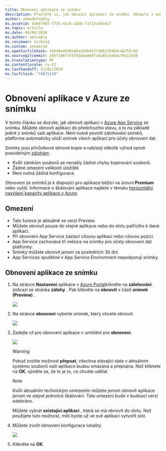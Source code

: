 ```yaml
---
title: Obnovení aplikace ze snímku
description: Přečtěte si, jak obnovit aplikaci ze snímku. Obnovte z neočekávané ztráty dat na úrovni Premium pomocí automatických stínových kopií.
author: ahmedelnably
ms.assetid: 4164f9b5-f735-41c6-a2bb-71f15cdda417
ms.topic: article
ms.date: 04/04/2018
ms.author: aelnably
ms.reviewer: nicking
ms.custom: seodec18
ms.openlocfilehash: e5b48e05d6bd9a310b4527300126464c4b755c8d
ms.sourcegitcommit: 265f1d6f3f4703daa8d0fc8a85cbd8acf0a17d30
ms.translationtype: MT
ms.contentlocale: cs-CZ
ms.lasthandoff: 12/02/2019
ms.locfileid: "74671139"
---
```

# <a name="restore-an-app-in-azure-from-a-snapshot"></a>Obnovení aplikace v Azure ze snímku
V tomto článku se dozvíte, jak obnovit aplikaci v [Azure App Service](../app-service/overview.md) ze snímku. Můžete obnovit aplikaci do předchozího stavu, a to na základě jedné z snímků vaší aplikace. Není nutné povolit zálohování snímků, platforma automaticky uloží snímek všech aplikací pro účely obnovení dat.

Snímky jsou přírůstkové stínové kopie a nabízejí několik výhod oproti pravidelným [zálohám](manage-backup.md):
- Kvůli zámkům souborů se nenašly žádné chyby kopírování souborů.
- Žádné omezení velikosti úložiště
- Není nutná žádná konfigurace.

Obnovení ze snímků je k dispozici pro aplikace běžící na úrovni **Premium** nebo vyšší. Informace o škálování aplikace najdete v tématu [horizontální navýšení kapacity aplikace v Azure](manage-scale-up.md).

## <a name="limitations"></a>Omezení

- Tato funkce je aktuálně ve verzi Preview.
- Můžete obnovit pouze do stejné aplikace nebo do slotu patřícího k dané aplikaci.
- Při obnovení App Service zastaví cílovou aplikaci nebo cílovou pozici.
- App Service zachovává tři měsíce na snímky pro účely obnovení dat platformy.
- Snímky můžete obnovit jenom za posledních 30 dní.
- App Services spuštěné v App Service Environment nepodporují snímky.
 

## <a name="restore-an-app-from-a-snapshot"></a>Obnovení aplikace ze snímku

1. Na stránce **Nastavení** aplikace v [Azure Portal](https://portal.azure.com)klikněte na **zálohování** . zobrazí se stránka **zálohy** . Pak klikněte na **obnovit** v části **snímek (Preview)** .
   
    ![](./media/app-service-web-restore-snapshots/1.png)

2. Na stránce **obnovení** vyberte snímek, který chcete obnovit.
   
    ![](./media/app-service-web-restore-snapshots/2.png)
   
3. Zadejte cíl pro obnovení aplikace v umístění pro **obnovení**.
   
    ![](./media/app-service-web-restore-snapshots/3.png)
   
   > [!WARNING]
   > Pokud zvolíte možnost **přepsat**, všechna stávající data v aktuálním systému souborů vaší aplikace budou smazána a přepsána. Než kliknete na **OK**, ujistěte se, že to je to, co chcete udělat.
   > 
   > 
      
   > [!Note]
   > Kvůli aktuálním technickým omezením můžete jenom obnovit aplikace jenom ve stejné jednotce škálování. Toto omezení bude v budoucí verzi odebráno.
   > 
   > 
   
    Můžete vybrat **existující aplikaci** , která se má obnovit do slotu. Než použijete tuto možnost, měli byste už ve své aplikaci vytvořit slot.

4. Můžete zvolit obnovení konfigurace lokality.
   
    ![](./media/app-service-web-restore-snapshots/4.png)

5. Klikněte na **OK**.
